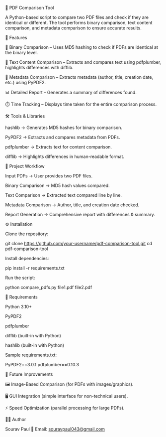 📄 PDF Comparison Tool

A Python-based script to compare two PDF files and check if they are identical or different.
The tool performs binary comparison, text content comparison, and metadata comparison to ensure accurate results.

🚀 Features

🔑 Binary Comparison – Uses MD5 hashing to check if PDFs are identical at the binary level.

📝 Text Content Comparison – Extracts and compares text using pdfplumber, highlights differences with difflib.

📑 Metadata Comparison – Extracts metadata (author, title, creation date, etc.) using PyPDF2.

📊 Detailed Report – Generates a summary of differences found.

⏱️ Time Tracking – Displays time taken for the entire comparison process.

🛠️ Tools & Libraries

hashlib → Generates MD5 hashes for binary comparison.

PyPDF2 → Extracts and compares metadata from PDFs.

pdfplumber → Extracts text for content comparison.

difflib → Highlights differences in human-readable format.

📂 Project Workflow

Input PDFs → User provides two PDF files.

Binary Comparison → MD5 hash values compared.

Text Comparison → Extracted text compared line by line.

Metadata Comparison → Author, title, and creation date checked.

Report Generation → Comprehensive report with differences & summary.

⚙️ Installation

Clone the repository:

git clone https://github.com/your-username/pdf-comparison-tool.git
cd pdf-comparison-tool


Install dependencies:

pip install -r requirements.txt


Run the script:

python compare_pdfs.py file1.pdf file2.pdf

📜 Requirements

Python 3.10+

PyPDF2

pdfplumber

difflib (built-in with Python)

hashlib (built-in with Python)

Sample requirements.txt:

PyPDF2==3.0.1
pdfplumber==0.10.3

📌 Future Improvements

🖼️ Image-Based Comparison (for PDFs with images/graphics).

🖥️ GUI Integration (simple interface for non-technical users).

⚡ Speed Optimization (parallel processing for large PDFs).

👨‍💻 Author

Sourav Paul
📧 Email: souravpaul043@gmail.com
